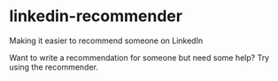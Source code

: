 # linkedin-recommender
Making it easier to recommend someone on LinkedIn

Want to write a recommendation for someone but need some help? Try using the recommender.
